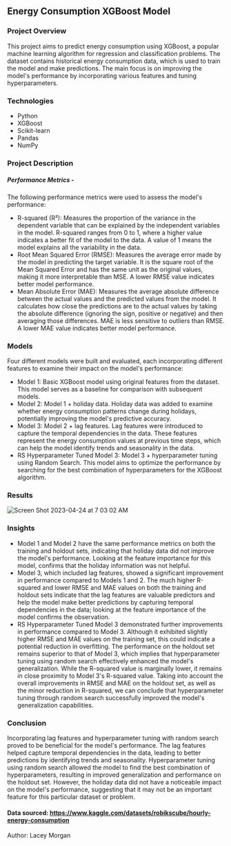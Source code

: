 ## Energy Consumption XGBoost Model

### Project Overview
This project aims to predict energy consumption using XGBoost, a popular machine learning algorithm for regression and classification problems. The dataset contains historical energy consumption data, which is used to train the model and make predictions. The main focus is on improving the model's performance by incorporating various features and tuning hyperparameters.

### Technologies
- Python
- XGBoost
- Scikit-learn
- Pandas
- NumPy

### Project Description
##### Performance Metrics -
The following performance metrics were used to assess the model's performance:

- R-squared (R²): Measures the proportion of the variance in the dependent variable that can be explained by the independent variables in the model. R-squared ranges from 0 to 1, where a higher value indicates a better fit of the model to the data. A value of 1 means the model explains all the variability in the data.
- Root Mean Squared Error (RMSE): Measures the average error made by the model in predicting the target variable. It is the square root of the Mean Squared Error and has the same unit as the original values, making it more interpretable than MSE. A lower RMSE value indicates better model performance.
- Mean Absolute Error (MAE): Measures the average absolute difference between the actual values and the predicted values from the model. It calculates how close the predictions are to the actual values by taking the absolute difference (ignoring the sign, positive or negative) and then averaging those differences. MAE is less sensitive to outliers than RMSE. A lower MAE value indicates better model performance.

### Models
Four different models were built and evaluated, each incorporating different features to examine their impact on the model's performance:

- Model 1: Basic XGBoost model using original features from the dataset. This model serves as a baseline for comparison with subsequent models.
- Model 2: Model 1 + holiday data. Holiday data was added to examine whether energy consumption patterns change during holidays, potentially improving the model's predictive accuracy.
- Model 3: Model 2 + lag features. Lag features were introduced to capture the temporal dependencies in the data. These features represent the energy consumption values at previous time steps, which can help the model identify trends and seasonality in the data.
- RS Hyperparameter Tuned Model 3: Model 3 + hyperparameter tuning using Random Search. This model aims to optimize the performance by searching for the best combination of hyperparameters for the XGBoost algorithm.

### Results

![Screen Shot 2023-04-24 at 7 03 02 AM](https://user-images.githubusercontent.com/119711479/233990861-b8ef060f-7acf-46ed-9b9c-db91a835f326.png)

### Insights
- Model 1 and Model 2 have the same performance metrics on both the training and holdout sets, indicating that holiday data did not improve the model's performance. Looking at the feature importance for this model, confirms that the holiday information was not helpful.
- Model 3, which included lag features, showed a significant improvement in performance compared to Models 1 and 2. The much higher R-squared and lower RMSE and MAE values on both the training and holdout sets indicate that the lag features are valuable predictors and help the model make better predictions by capturing temporal dependencies in the data; looking at the feature importance of the model confirms the observation.
- RS Hyperparameter Tuned Model 3 demonstrated further improvements in performance compared to Model 3. Although it exhibited slightly higher RMSE and MAE values on the training set, this could indicate a potential reduction in overfitting. The performance on the holdout set remains superior to that of Model 3, which implies that hyperparameter tuning using random search effectively enhanced the model's generalization. While the R-squared value is marginally lower, it remains in close proximity to Model 3's R-squared value. Taking into account the overall improvements in RMSE and MAE on the holdout set, as well as the minor reduction in R-squared, we can conclude that hyperparameter tuning through random search successfully improved the model's generalization capabilities.


### Conclusion
Incorporating lag features and hyperparameter tuning with random search proved to be beneficial for the model's performance. The lag features helped capture temporal dependencies in the data, leading to better predictions by identifying trends and seasonality. Hyperparameter tuning using random search allowed the model to find the best combination of hyperparameters, resulting in improved generalization and performance on the holdout set. However, the holiday data did not have a noticeable impact on the model's performance, suggesting that it may not be an important feature for this particular dataset or problem.

#### Data sourced: https://www.kaggle.com/datasets/robikscube/hourly-energy-consumption

Author: Lacey Morgan
